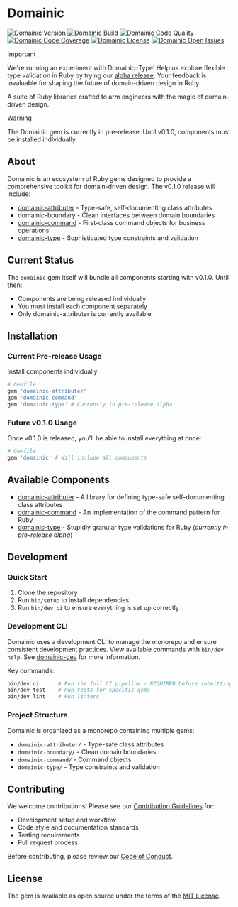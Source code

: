 # Domainic

[![Domainic Version](https://img.shields.io/badge/unreleased-orange?label=gem%20version&logo=rubygems&logoColor=white&logoSize=auto&style=for-the-badge)](https://rubygems.org/gems/domainic)
[![Domainic Build](https://img.shields.io/github/actions/workflow/status/domainic/domainic/build.yml?branch=main&style=for-the-badge&logo=githubactions&logoColor=white&logoSize=auto)](https://github.com/domainic/domainic/actions/workflows/build.yml)
[![Domainic Code Quality](https://img.shields.io/codacy/grade/8bc15655167d41af9deeda2170253f67/main?style=for-the-badge&logo=codacy&logoSize=auto)](https://app.codacy.com/gh/domainic/domainic/dashboard)
[![Domainic Code Coverage](https://img.shields.io/codacy/coverage/8bc15655167d41af9deeda2170253f67/main?style=for-the-badge&logo=codacy&logoSize=auto)](https://app.codacy.com/gh/domainic/domainic/coverage)
[![Domainic License](https://img.shields.io/github/license/domainic/domainic?logo=opensourceinitiative&logoColor=white&logoSize=auto&style=for-the-badge)](./LICENSE)
[![Domainic Open Issues](https://img.shields.io/github/issues-search/domainic/domainic?label=open%20issues&logo=github&logoSize=auto&query=is%3Aopen&color=red&style=for-the-badge)](https://github.com/domainic/domainic/issues?q=state%3Aopen)

> [!IMPORTANT]  
> We're running an experiment with Domainic::Type! Help us explore flexible type validation in Ruby by trying our
> [alpha release](https://github.com/domainic/domainic/wiki/experiments-domainic-type-alpha-3). Your feedback is
> invaluable for shaping the future of domain-driven design in Ruby.

A suite of Ruby libraries crafted to arm engineers with the magic of domain-driven design.

> [!WARNING]
> The Domainic gem is currently in pre-release. Until v0.1.0, components must be installed individually.

## About

Domainic is an ecosystem of Ruby gems designed to provide a comprehensive toolkit for domain-driven design. The v0.1.0
release will include:

* [domainic-attributer](https://github.com/domainic/domainic/tree/main/domainic-attributer) - Type-safe,
  self-documenting class attributes
* domainic-boundary - Clean interfaces between domain boundaries
* [domainic-command](https://github.com/domainic/domainic/tree/main/domainic-command) - First-class command objects for
  business operations
* [domainic-type](https://github.com/domainic/domainic/tree/main/domainic-type) - Sophisticated type constraints and
  validation

## Current Status

The `domainic` gem itself will bundle all components starting with v0.1.0. Until then:

* Components are being released individually
* You must install each component separately
* Only domainic-attributer is currently available

## Installation

### Current Pre-release Usage

Install components individually:

```ruby
# Gemfile
gem 'domainic-attributer'
gem 'domainic-command'
gem 'domainic-type' # Currently in pre-release alpha
```

### Future v0.1.0 Usage

Once v0.1.0 is released, you'll be able to install everything at once:

```ruby
# Gemfile
gem 'domainic' # Will include all components
```

## Available Components

* [domainic-attributer](https://github.com/domainic/domainic/blob/main/domainic-attributer/README.md) - A library for
  defining type-safe self-documenting class attributes
* [domainic-command](https://github.com/domainic/domainic/tree/main/domainic-command) - An implementation of the command
  pattern for Ruby
* [domainic-type](https://github.com/domainic/domainic/tree/main/domainic-type) - Stupidly granular type validations for
  Ruby (_currently in pre-release alpha_)

## Development

### Quick Start

1. Clone the repository
2. Run `bin/setup` to install dependencies
3. Run `bin/dev ci` to ensure everything is set up correctly

### Development CLI

Domainic uses a development CLI to manage the monorepo and ensure consistent development practices. View available
commands with `bin/dev help`. See [domainic-dev](https://github.com/domainic/domainic/blob/main/domainic-dev/README.md)
for more information.

Key commands:

```bash
bin/dev ci      # Run the full CI pipeline - REQUIRED before submitting PRs
bin/dev test    # Run tests for specific gems
bin/dev lint    # Run linters
```

### Project Structure

Domainic is organized as a monorepo containing multiple gems:

* `domainic-attributer/` - Type-safe class attributes
* `domainic-boundary/` - Clean domain boundaries
* `domainic-command/` - Command objects
* `domainic-type/` - Type constraints and validation

## Contributing

We welcome contributions! Please see our
[Contributing Guidelines](https://github.com/domainic/domainic/wiki/CONTRIBUTING) for:

* Development setup and workflow
* Code style and documentation standards
* Testing requirements
* Pull request process

Before contributing, please review our [Code of Conduct](https://github.com/domainic/domainic/wiki/CODE_OF_CONDUCT).

## License

The gem is available as open source under the terms of the [MIT License](./LICENSE).
